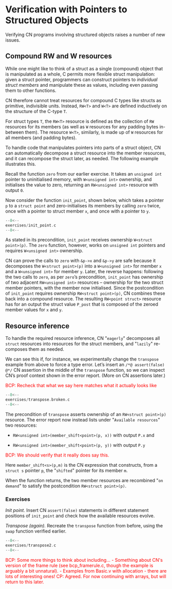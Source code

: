 # Verification with Pointers to Structured Objects

Verifying CN programs involving structured objects raises a number
of new issues.

## Compound RW and W resources

While one might like to think of a struct as a single (compound) object that is manipulated as a whole, C permits more flexible struct manipulation: given a struct pointer, programmers can construct pointers to _individual struct members_ and manipulate these as values, including even passing them to other functions.

CN therefore cannot treat resources for compound C types like structs as primitive, indivisible units. Instead, `RW<T>` and `W<T>` are defined inductively on the structure of the C-type `T`.

For struct types `T`, the `RW<T>` resource is defined as the collection of `RW` resources for its members (as well as `W` resources for any padding bytes in-between them). The resource `W<T>`, similarly, is made up of `W` resources for all members (and padding bytes).

To handle code that manipulates pointers into parts of a struct object, CN can automatically decompose a struct resource into the member resources, and it can recompose the struct later, as needed. The following example illustrates this.

Recall the function `zero` from our earlier exercise. It takes an `unsigned int` pointer to uninitialised memory, with `W<unsigned int>` ownership, and initialises the value to zero, returning an `RW<unsigned int>` resource with output `0`.

Now consider the function `init_point`, shown below, which takes a pointer `p` to a `struct point` and zero-initialises its members by calling `zero` twice, once with a pointer to struct member `x`, and once with a pointer to `y`.

```c title="exercises/init_point.c"
--8<--
exercises/init_point.c
--8<--
```

As stated in its precondition, `init_point` receives ownership `W<struct point>(p)`. The `zero` function, however, works on `unsigned int` pointers and requires `W<unsigned int>` ownership.

CN can prove the calls to `zero` with `&p->x` and `&p->y` are safe because it decomposes the `W<struct point>(p)` into a `W<unsigned int>` for member `x` and a `W<unsigned int>` for member `y`. Later, the reverse happens: following the two calls to `zero`, as per `zero`’s precondition, `init_point` has ownership of two adjacent `RW<unsigned int>` resources – ownership for the two struct member pointers, with the member now initialised. Since the postcondition of `init_point` requires ownership `RW<struct point>(p)`, CN combines these back into a compound resource. The resulting `RW<point struct>` resource has for an output the struct value `P_post` that is composed of the zeroed member values for `x` and `y`.

## Resource inference

To handle the required resource inference, CN "`eagerly`" decomposes all `struct` resources into resources for the struct members, and "`lazily`" re-composes them as needed.

We can see this if, for instance, we experimentally change the `transpose` example from above to force a type error. Let’s insert an `/*@ assert(false) @*/` CN assertion in the middle of the `transpose` function, so we can inspect CN’s proof context shown in the error report. (More on CN assertions later.)

<span style="color:red">
BCP: Recheck that what we say here matches what it actually looks like 
</span>

```c title="exercises/transpose.broken.c"
--8<--
exercises/transpose.broken.c
--8<--
```

The precondition of `transpose` asserts ownership of an `RW<struct point>(p)` resource. The error report now instead lists under "`Available resources`" two resources:

- `RW<unsigned int>(member_shift<point>(p, x))` with output `P.x` and

- `RW<unsigned int>(member_shift<point>(p, y))` with output `P.y`

<span style="color:red">
BCP: We should verify that it really does say this. 
</span>

Here `member_shift<s>(p,m)` is the CN expression that constructs, from a `struct s` pointer `p`, the "`shifted`" pointer for its member `m`.

When the function returns, the two member resources are recombined "`on demand`" to satisfy the postcondition `RW<struct point>(p)`.

### Exercises

_Init point._ Insert CN `assert(false)` statements in different statement positions of `init_point` and check how the available resources evolve.

_Transpose (again)._ Recreate the `transpose` function from before,
using the `swap` function verified earlier.


```c title="exercises/transpose2.c"
--8<--
exercises/transpose2.c
--8<--
```

<span style="color:red">
BCP: Some more things to think about including... 
- Something about CN's version of the frame rule (see
bcp_framerule.c, though the example is arguably a bit unnatural). 
- Examples from Basic.v with allocation - there are lots of
interesting ones!
    CP: Agreed. For now continuing with arrays, but will return to this later.
</span>


